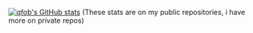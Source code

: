 [![qfob's GitHub stats](https://github-readme-stats.vercel.app/api?username=qfoxb)](https://github.com/anuraghazra/github-readme-stats)
(These stats are on my public repositories, i have more on private repos)
